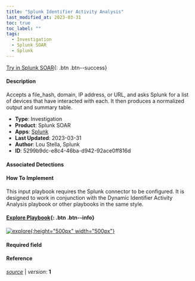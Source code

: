 ```yaml
---
title: "Splunk Identifier Activity Analysis"
last_modified_at: 2023-03-31
toc: true
toc_label: ""
tags:
  - Investigation
  - Splunk SOAR
  - Splunk
---
```


[Try in Splunk SOAR](https://www.splunk.com/en_us/software/splunk-security-orchestration-and-automation.html){: .btn .btn--success}

#### Description

Accepts a file_hash, domain, IP address, or URL, and asks Splunk for a list of devices that have interacted with each. It then produces a normalized output and summary table.

- **Type**: Investigation
- **Product**: Splunk SOAR
- **Apps**: [Splunk](https://splunkbase.splunk.com/apps/#/search/Splunk/product/soar)
- **Last Updated**: 2023-03-31
- **Author**: Lou Stella, Splunk
- **ID**: 5299b9dc-e8c4-46ba-d942-92ace0ff816d

#### Associated Detections


#### How To Implement
This input playbook requires the Splunk connector to be configured. It is designed to work in conjunction with the Dynamic Identifier Activity Analysis playbook or other playbooks in the same style.


#### [Explore Playbook](https://splunk.github.io/soar-playbook-viewer/?playbook=https://raw.githubusercontent.com/phantomcyber/playbooks/latest/Splunk_Identifier_Activity_Analysis.json){: .btn .btn--info}

[![explore](https://raw.githubusercontent.com/splunk/security_content/develop/playbooks/Splunk_Identifier_Activity_Analysis.png){:height="500px" width="500px"}](https://splunk.github.io/soar-playbook-viewer/?playbook=https://raw.githubusercontent.com/phantomcyber/playbooks/latest/Splunk_Identifier_Activity_Analysis.json)

#### Required field


#### Reference



[*source*](https://github.com/splunk/security_content/tree/develop/playbooks/Splunk_Identifier_Activity_Analysis.yml) \| *version*: **1**